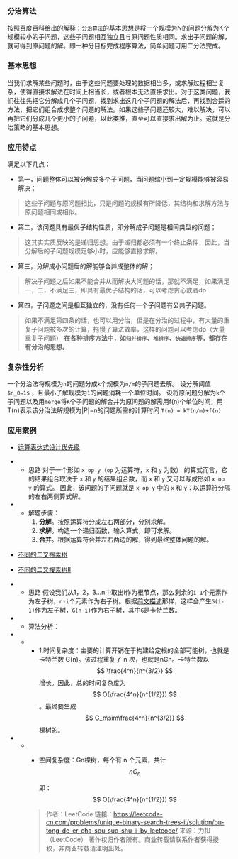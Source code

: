 ### 分治算法
按照百度百科给出的解释：`分治算法`的基本思想是将一个规模为N的问题分解为K个规模较小的子问题，这些子问题相互独立且与原问题性质相同。求出子问题的解，就可得到原问题的解。即一种分目标完成程序算法，简单问题可用二分法完成。
### 基本思想
当我们求解某些问题时，由于这些问题要处理的数据相当多，或求解过程相当复杂，使得直接求解法在时间上相当长，或者根本无法直接求出。对于这类问题，我们往往先把它分解成几个子问题，找到求出这几个子问题的解法后，再找到合适的方法，把它们组合成求整个问题的解法。如果这些子问题还较大，难以解决，可以再把它们分成几个更小的子问题，以此类推，直至可以直接求出解为止。这就是分治策略的基本思想。
### 应用特点
满足以下几点：
- 第一，问题整体可以被分解成多个子问题，当问题缩小到一定规模能够被容易解决；
> 这些子问题与原问题相比，只是问题的规模有所降低，其结构和求解方法与原问题相同或相似。
- 第二，该问题具有最优子结构性质，即分解成子问题是相同类型的问题；
> 这其实实质反映的是递归思想。由于递归都必须有一个终止条件，因此，当分解后的子问题规模足够小时，应能够直接求解。
- 第三，分解成小问题后的解能够合并成整体的解；
> 解决子问题之后如果不能合并从而解决大问题的话，那就不满足，如果满足一，二，不满足三，即具有最优子结构的话，可以考虑贪心或者dp
- 第四，子问题之间是相互独立的，没有任何一个子问题有公共子问题。
> 如果不满足第四条的话，也可以用分治，但是在分治的过程中，有大量的重复子问题被多次的计算，拖慢了算法效率，这样的问题可以考虑dp（大量重复子问题）
> **在各种排序方法中，如`归并排序`、`堆排序`、`快速排序`等，都存在有分治的思想。**
### 复杂性分析
一个分治法将规模为`n`的问题分成`k`个规模为`n/m`的子问题去解。
设分解阈值 `$n_0=1$` ，且最小子解规模为`1`的问题消耗一个单位时间。
设将原问题分解为`k`个子问题以及用`merge`将`K`个子问题的解合并为原问题的解需用f(n)个单位时间，用T(n)表示该分治法解规模为|P|=n的问题所需的计算时间
`T(n) = kT(n/m)+f(n)`
### 应用案例
- [运算表达式设计优先级](https://leetcode-cn.com/problems/different-ways-to-add-parentheses/)
- - 思路
    对于一个形如 `x op y`（`op` 为运算符，`x` 和 `y` 为数） 的算式而言，它的结果组合取决于 `x` 和 `y` 的结果组合数，而 `x` 和 `y` 又可以写成形如 `x op y` 的算式。
    因此，该问题的子问题就是 `x op y` 中的 `x` 和 `y`：以运算符分隔的左右两侧算式解。
- - 解题步骤：
    1. **分解**。按照运算符分成左右两部分，分别求解。
    2. **求解**。构造一个递归函数，输入算式，即可求解。
    3. **合并**。根据运算符合并左右两边的解，得到最终整体问题的解。
- [不同的二叉搜索树](https://leetcode-cn.com/problems/unique-binary-search-trees/)
- [不同的二叉搜索树II](https://leetcode-cn.com/problems/unique-binary-search-trees-ii/description/)
- - 思路
    假设我们从1，2，3...n中取出i作为根节点，那么剩余的`i-1`个元素作为左子树，`n-i`个元素作为右子树。根据[前文描述](https://blog.csdn.net/Cecilia620/article/details/104398138)那样，这样会产生`G(i-1)`作为左子树，`G(n-i)`作为右子树，其中`G`是卡特兰数。
- - 算法分析：
- - - 1.时间复杂度：主要的计算开销在于构建给定根的全部可能树，也就是卡特兰数 G(n)。该过程重复了 n 次，也就是nGn。卡特兰数以 
      $$
      \frac{4^n}{n^{3/2}}
      $$
      增长。因此，总的时间复杂度为 
      $$
      O(\frac{4^n}{n^{1/2}})
      $$
      。最终要生成 
      $$
      G_n\sim\frac{4^n}{n^{3/2}}
      $$
      棵树的。

- - - 空间复杂度：Gn棵树，每个有 n 个元素，共计 
      $$
      n G_n
      $$

       即：
      $$
      O(\frac{4^n}{n^{1/2}})
      $$

    > 作者：LeetCode
    > 链接：https://leetcode-cn.com/problems/unique-binary-search-trees-ii/solution/bu-tong-de-er-cha-sou-suo-shu-ii-by-leetcode/
    > 来源：力扣（LeetCode）
    > 著作权归作者所有。商业转载请联系作者获得授权，非商业转载请注明出处。

